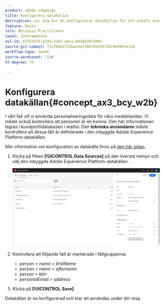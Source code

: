 ```yaml
---
product: adobe campaign
title: Konfigurera datakällan
description: Lär dig hur du konfigurerar datakällan för ett enkelt användningsfall för resan
feature: Resor
role: Business Practitioner
level: Intermediate
exl-id: 87f63d7d-b7d9-4243-a5ce-8948939f3d93
source-git-commit: 712f66b2715bac0af206755e59728c95499fa110
workflow-type: tm+mt
source-wordcount: '138'
ht-degree: 7%

---
```


# Konfigurera datakällan{#concept_ax3_bcy_w2b}

I vårt fall vill vi använda personaliseringsdata för våra meddelanden. Vi måste också kontrollera att personen är en kvinna. Den här informationen lagras i kundprofildatabasen i realtid. Den **tekniska användaren** måste kontrollera att dessa fält är definierade i den inbyggda Adobe Experience Platform-datakällan.

Mer information om konfiguration av datakälla finns på [den här sidan](../datasource/about-data-sources.md).

1. Klicka på fliken **[!UICONTROL Data Sources]** på den översta menyn och välj den inbyggda Adobe Experience Platform-datakällan.

   ![](../assets/journey23.png)

1. Kontrollera att följande fält är markerade i fältgrupperna:

   * _person > namn > firstName_
   * _person > namn > efternamn_
   * _person > kön_
   * _personalEmail > address_

1. Klicka på **[!UICONTROL Save]**.

Datakällan är nu konfigurerad och klar att användas under din resa.
